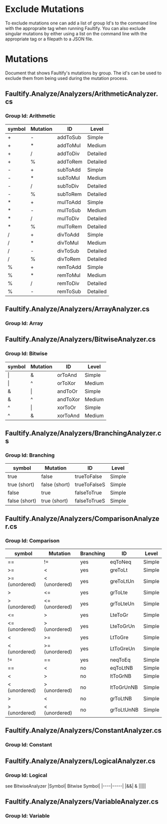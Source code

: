 ﻿

# Exclude Mutations
To exclude mutations one can add a list of group Id's to the command line with the appropraite tag when running Faultify. You can also exclude singular mutations by either using a list  on the command line with the appropriate tag or a filepath to a JSON file.

# Mutations
Document that shows Faultify's mutations by group. The id's can be used to exclude them from being used during the mutation process.

## Faultify.Analyze/Analyzers/ArithmeticAnalyzer.cs

### Group Id: Arithmetic

| symbol    |Mutation	| ID		|Level                      |
|-----------|-----------|-----------|----------|
|+		|-            |addToSub      | Simple
|+		|*            |addToMul      | Medium
|+		|/            |addToDiv      | Detailed
|+		|%            |addToRem      | Detailed
|-		|+            |subToAdd      | Simple
|-		|*            |subToMul      | Medium
|-		|/            |subToDiv      | Detailed
|-		|%            |subToRem      | Detailed
|*		|+            |mulToAdd      | Simple
|*		|-            |mulToSub      | Medium
|*		|/            |mulToDiv      | Detailed
|*		|%            |mulToRem      | Detailed
|/		|+            |divToAdd      | Simple
|/		|*            |divToMul      | Medium
|/		|-            |divToSub      | Detailed
|/		|%            |divToRem      | Detailed
|%		|+            |remToAdd      | Simple
|%		|*            |remToMul      | Medium
|%		|/            |remToDiv      | Detailed
|%		|-            |remToSub      | Detailed


##  Faultify.Analyze/Analyzers/ArrayAnalyzer.cs
### Group Id: Array

## Faultify.Analyze/Analyzers/BitwiseAnalyzer.cs
### Group Id: Bitwise
| symbol    |Mutation	| ID		|Level                         |
|-----------|-----------|-----------|----------|
|&#124; |&            |orToAnd      | Simple
|&#124;	|^            |orToXor      | Medium
|&		|&#124;       |andToOr      | Simple
|&		|^            |andToXor     | Medium
|^ 		|&#124;       |xorToOr	    | Simple
|^		|&            |xorToAnd     | Medium

## Faultify.Analyze/Analyzers/BranchingAnalyzer.cs
### Group Id: Branching
| symbol    |Mutation	| ID		|Level                         |
|-----------|-----------|-----------|----------|
|true 			|false           |trueToFalse    | Simple
|true (short)	|false (short)   |trueToFalseS   | Simple
|false 			|true            |falseToTrue    | Simple
|false (short)	|true (short)    |falseToTrueS   | Simple




## Faultify.Analyze/Analyzers/ComparisonAnalyzer.cs
### Group Id: Comparison

| symbol    |Mutation	|Branching	| ID		|Level                       |
|-----------|-----------|-----------|-----------|----------|
|==				|!=				|yes	|eqToNeq		|Simple
|>=				|<				|yes	|greToLt		|Simple
|>=	(unordered)	|< (unordered)	|yes	|greToLtUn		|Simple
|>				|<=				|yes	|grToLte		|Simple
|>	(unordered)	|<= (unordered)	|yes	|grToLteUn		|Simple
|<=		|>				|yes	|LteToGr		|Simple
|<=	(unordered)	|> (unordered)	|yes	|LteToGrUn		|Simple
|<				|>=				|yes	|LtToGre		|Simple
|<	(unordered)	|>= (unordered)	|yes	|LtToGreUn		|Simple
|!=				|==				|yes	|neqToEq		|Simple
|==				|<				|no		|eqToLtNB		|Simple
|<				|>				|no		|ltToGrNB		|Simple
|<	(unordered)	|>	(unordered)	|no		|ltToGrUnNB		|Simple
|>				|<				|no		|grToLtNB		|Simple
|>	(unordered)	|<	(unordered)	|no		|grToLtUnNB		|Simple

## Faultify.Analyze/Analyzers/ConstantAnalyzer.cs
### Group Id: Constant

## Faultify.Analyze/Analyzers/LogicalAnalyzer.cs
### Group Id: Logical
see BitwiseAnalyzer
|Symbol| Bitwise Symbol|
|----|-----|
|&&| &
|&#124;&#124;|&#124;

## Faultify.Analyze/Analyzers/VariableAnalyzer.cs
### Group Id: Variable
